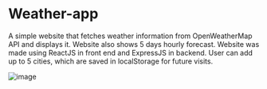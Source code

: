 # Weather-app
A simple website that fetches weather information from OpenWeatherMap API and displays it. Website also shows 5 days hourly forecast. Website was made using ReactJS in front end and ExpressJS in backend. User can add up to 5 cities, which are saved in localStorage for future visits.

![image](https://user-images.githubusercontent.com/54573293/175372295-b395dfd9-8b32-4c91-9d13-1bb717386a2d.png)

